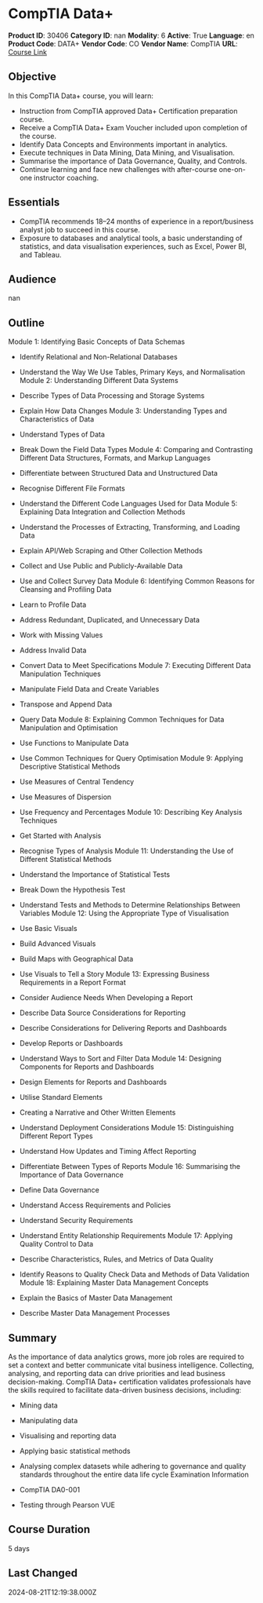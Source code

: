 # CompTIA Data+

**Product ID**: 30406
**Category ID**: nan
**Modality**: 6
**Active**: True
**Language**: en
**Product Code**: DATA+
**Vendor Code**: CO
**Vendor Name**: CompTIA
**URL**: [Course Link](https://www.fastlaneus.com/course/30406)

## Objective
In this CompTIA Data+ course, you will learn:


- Instruction from CompTIA approved Data+ Certification preparation course.
- Receive a CompTIA Data+ Exam Voucher included upon completion of the course.
- Identify Data Concepts and Environments important in analytics.
- Execute techniques in Data Mining, Data Mining, and Visualisation.
- Summarise the importance of Data Governance, Quality, and Controls.
- Continue learning and face new challenges with after-course one-on-one instructor coaching.

## Essentials
- CompTIA recommends 18–24 months of experience in a report/business analyst job to succeed in this course.
- Exposure to databases and analytical tools, a basic understanding of statistics, and data visualisation experiences, such as Excel, Power BI, and Tableau.

## Audience
nan

## Outline
Module 1: Identifying Basic Concepts of Data Schemas



- Identify Relational and Non-Relational Databases
- Understand the Way We Use Tables, Primary Keys, and Normalisation
Module 2: Understanding Different Data Systems



- Describe Types of Data Processing and Storage Systems
- Explain How Data Changes
Module 3: Understanding Types and Characteristics of Data



- Understand Types of Data
- Break Down the Field Data Types
Module 4: Comparing and Contrasting Different Data Structures, Formats, and Markup Languages



- Differentiate between Structured Data and Unstructured Data
- Recognise Different File Formats
- Understand the Different Code Languages Used for Data
Module 5: Explaining Data Integration and Collection Methods



- Understand the Processes of Extracting, Transforming, and Loading Data
- Explain API/Web Scraping and Other Collection Methods
- Collect and Use Public and Publicly-Available Data
- Use and Collect Survey Data
Module 6: Identifying Common Reasons for Cleansing and Profiling Data



- Learn to Profile Data
- Address Redundant, Duplicated, and Unnecessary Data
- Work with Missing Values
- Address Invalid Data
- Convert Data to Meet Specifications
Module 7: Executing Different Data Manipulation Techniques



- Manipulate Field Data and Create Variables
- Transpose and Append Data
- Query Data
Module 8: Explaining Common Techniques for Data Manipulation and Optimisation



- Use Functions to Manipulate Data
- Use Common Techniques for Query Optimisation
Module 9: Applying Descriptive Statistical Methods



- Use Measures of Central Tendency
- Use Measures of Dispersion
- Use Frequency and Percentages
Module 10: Describing Key Analysis Techniques



- Get Started with Analysis
- Recognise Types of Analysis
Module 11: Understanding the Use of Different Statistical Methods



- Understand the Importance of Statistical Tests
- Break Down the Hypothesis Test
- Understand Tests and Methods to Determine Relationships Between Variables
Module 12: Using the Appropriate Type of Visualisation



- Use Basic Visuals
- Build Advanced Visuals
- Build Maps with Geographical Data
- Use Visuals to Tell a Story
Module 13: Expressing Business Requirements in a Report Format



- Consider Audience Needs When Developing a Report
- Describe Data Source Considerations for Reporting
- Describe Considerations for Delivering Reports and Dashboards
- Develop Reports or Dashboards
- Understand Ways to Sort and Filter Data
Module 14: Designing Components for Reports and Dashboards



- Design Elements for Reports and Dashboards
- Utilise Standard Elements
- Creating a Narrative and Other Written Elements
- Understand Deployment Considerations
Module 15: Distinguishing Different Report Types



- Understand How Updates and Timing Affect Reporting
- Differentiate Between Types of Reports
Module 16: Summarising the Importance of Data Governance



- Define Data Governance
- Understand Access Requirements and Policies
- Understand Security Requirements
- Understand Entity Relationship Requirements
Module 17: Applying Quality Control to Data



- Describe Characteristics, Rules, and Metrics of Data Quality
- Identify Reasons to Quality Check Data and Methods of Data Validation
Module 18: Explaining Master Data Management Concepts



- Explain the Basics of Master Data Management
- Describe Master Data Management Processes

## Summary
As the importance of data analytics grows, more job roles are required to set a context and better communicate vital business intelligence. Collecting, analysing, and reporting data can drive priorities and lead business decision-making. CompTIA Data+ certification validates professionals have the skills required to facilitate data-driven business decisions, including:


- Mining data
- Manipulating data
- Visualising and reporting data
- Applying basic statistical methods
- Analysing complex datasets while adhering to governance and quality standards throughout the entire data life cycle
Examination Information



- CompTIA DA0-001
- Testing through Pearson VUE

## Course Duration
5 days

## Last Changed
2024-08-21T12:19:38.000Z
